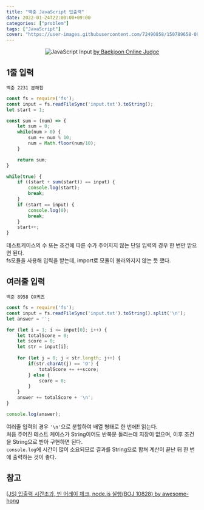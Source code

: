 ```yaml
---
title: "백준 JavaScript 입출력"
date: 2022-01-24T22:00:00+09:00
categories: ["problem"]
tags: ["JavaScript"]
cover: "https://user-images.githubusercontent.com/72490858/150789658-0936846c-37bc-49a9-b9de-de9a3fd14714.PNG"
---
```


<center>

![JavaScript Input](https://user-images.githubusercontent.com/72490858/150789658-0936846c-37bc-49a9-b9de-de9a3fd14714.PNG)
[by Baekjoon Online Judge](https://help.acmicpc.net/language/info)
</center>


## 1줄 입력
`백준 2231 분해합`
```js
const fs = require('fs');
const input = fs.readFileSync('input.txt').toString();
let start = 1;

const sum = (num) => {
    let sum = 0;
    while(num > 0) {
        sum += num % 10;
        num = Math.floor(num/10);
    }

    return sum;
}

while(true) {
    if ((start + sum(start)) == input) {
        console.log(start);
        break;
    }
    if (start == input) {
        console.log(0);
        break;
    }
    start++;
}
```
테스트케이스의 수 또는 조건에 따른 수가 주어지지 않는 단일 입력의 경우 한 번만 받으면 된다.<br>
fs모듈을 사용해 입력을 받는데, import로 모듈이 불러와지지 않는 듯 했다.<br>

## 여러줄 입력
`백준 8958 OX퀴즈`
```js
const fs = require('fs');
const input = fs.readFileSync('input.txt').toString().split('\n');
let answer = '';

for (let i = 1; i <= input[0]; i++) {
    let totalScore = 0;
    let score = 0;
    let str = input[i];
    
    for (let j = 0; j < str.length; j++) {
        if(str.charAt(j) == 'O') {
            totalScore += ++score;
        } else {
            score = 0;
        }
    }
    answer += totalScore + '\n';
}

console.log(answer);
```
여러줄 입력의 경우 `'\n'`으로 분할하여 배열 형태로 한 번에!! 읽는다.<br>
처음 주어진 테스트 케이스가 String이어도 반복문 돌리는데 지장이 없으며, 이후 조건을 String으로 받아 구현하면 된다.<br>
`console.log`에 시간이 많이 소요되므로 결과를 String으로 합쳐 계산이 끝난 뒤 한 번에 출력하는 것이 좋다.<br>

## 참고
[[JS] 입출력 시간초과, 빈 어레이 체크, node.js 실행(BOJ 10828) by awesome-hong](https://velog.io/@awesome-hong/JS-%EC%9E%85%EC%B6%9C%EB%A0%A5-%EC%8B%9C%EA%B0%84%EC%B4%88%EA%B3%BC-%EB%B9%88-%EC%96%B4%EB%A0%88%EC%9D%B4-%EC%B2%B4%ED%81%AC%ED%95%98%EA%B8%B0BOJ-10828)